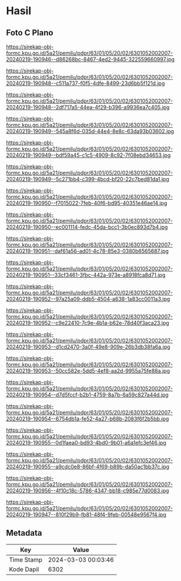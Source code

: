 # Hasil

## Foto C Plano

https://sirekap-obj-formc.kpu.go.id/5a21/pemilu/pdpr/63/01/05/20/02/6301052002007-20240219-190946--d86268bc-8467-4ed2-9445-322559660997.jpg

https://sirekap-obj-formc.kpu.go.id/5a21/pemilu/pdpr/63/01/05/20/02/6301052002007-20240219-190948--c511a737-f0f5-4dfe-8499-23d6bb5f121d.jpg

https://sirekap-obj-formc.kpu.go.id/5a21/pemilu/pdpr/63/01/05/20/02/6301052002007-20240219-190948--2df717a5-44ea-4f29-b396-a9936ea7c405.jpg

https://sirekap-obj-formc.kpu.go.id/5a21/pemilu/pdpr/63/01/05/20/02/6301052002007-20240219-190949--545a8f6d-035d-44e4-8e8c-63da93b03602.jpg

https://sirekap-obj-formc.kpu.go.id/5a21/pemilu/pdpr/63/01/05/20/02/6301052002007-20240219-190949--bdf59a45-c1c5-4909-8c92-7f08ebd34653.jpg

https://sirekap-obj-formc.kpu.go.id/5a21/pemilu/pdpr/63/01/05/20/02/6301052002007-20240219-190949--5c271bb4-c399-4bcd-bf20-22c7bed81da1.jpg

https://sirekap-obj-formc.kpu.go.id/5a21/pemilu/pdpr/63/01/05/20/02/6301052002007-20240219-190950--f7015022-7feb-40f6-bd95-40351e46ae14.jpg

https://sirekap-obj-formc.kpu.go.id/5a21/pemilu/pdpr/63/01/05/20/02/6301052002007-20240219-190950--ec001114-fedc-45da-bcc1-3b0ec893d7b4.jpg

https://sirekap-obj-formc.kpu.go.id/5a21/pemilu/pdpr/63/01/05/20/02/6301052002007-20240219-190951--daf61a56-ad01-4c78-85e3-0380b6565687.jpg

https://sirekap-obj-formc.kpu.go.id/5a21/pemilu/pdpr/63/01/05/20/02/6301052002007-20240219-190951--33cf3461-3fbc-442a-973e-a8918fca8d71.jpg

https://sirekap-obj-formc.kpu.go.id/5a21/pemilu/pdpr/63/01/05/20/02/6301052002007-20240219-190952--97a25a09-ddb5-4504-a638-1a83cc0011a3.jpg

https://sirekap-obj-formc.kpu.go.id/5a21/pemilu/pdpr/63/01/05/20/02/6301052002007-20240219-190952--c9e22410-7c9e-4b1a-b62e-78d40f3aca23.jpg

https://sirekap-obj-formc.kpu.go.id/5a21/pemilu/pdpr/63/01/05/20/02/6301052002007-20240219-190953--d1cd2470-3a0f-49e8-909e-26b3db38fa6a.jpg

https://sirekap-obj-formc.kpu.go.id/5a21/pemilu/pdpr/63/01/05/20/02/6301052002007-20240219-190953--50cc582e-5dd5-4ef8-aa2d-9955a75fe88a.jpg

https://sirekap-obj-formc.kpu.go.id/5a21/pemilu/pdpr/63/01/05/20/02/6301052002007-20240219-190954--d7d5fccf-b2b1-4759-8a7b-6a59c827a44d.jpg

https://sirekap-obj-formc.kpu.go.id/5a21/pemilu/pdpr/63/01/05/20/02/6301052002007-20240219-190954--6754db1a-fe52-4a27-b68b-2083f6f2b5bb.jpg

https://sirekap-obj-formc.kpu.go.id/5a21/pemilu/pdpr/63/01/05/20/02/6301052002007-20240219-190955--0d1faea0-bd93-4bd0-9b01-a6a1efc3ef46.jpg

https://sirekap-obj-formc.kpu.go.id/5a21/pemilu/pdpr/63/01/05/20/02/6301052002007-20240219-190955--a9cdc0e8-86bf-4f69-b89b-da50ac1bb37c.jpg

https://sirekap-obj-formc.kpu.go.id/5a21/pemilu/pdpr/63/01/05/20/02/6301052002007-20240219-190956--4f10c18c-5786-4347-bb18-c985e77d0083.jpg

https://sirekap-obj-formc.kpu.go.id/5a21/pemilu/pdpr/63/01/05/20/02/6301052002007-20240219-190947--810f29b9-fb81-48f4-9feb-00548e9567f4.jpg


## Metadata

| Key        | Value               |
| ---------- | ------------------- |
| Time Stamp | 2024-03-03 00:03:46 |
| Kode Dapil | 6302                |



